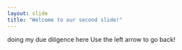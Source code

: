 ```yaml
---
layout: slide
title: "Welcome to our second slide!"
---
```

doing my due diligence here
Use the left arrow to go back!
